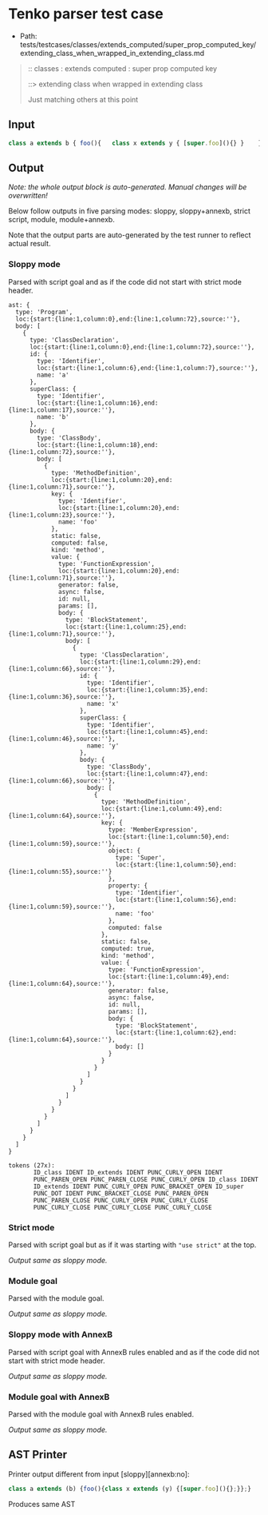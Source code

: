# Tenko parser test case

- Path: tests/testcases/classes/extends_computed/super_prop_computed_key/extending_class_when_wrapped_in_extending_class.md

> :: classes : extends computed : super prop computed key
>
> ::> extending class when wrapped in extending class
>
> Just matching others at this point

## Input

`````js
class a extends b { foo(){   class x extends y { [super.foo](){} }    }}
`````

## Output

_Note: the whole output block is auto-generated. Manual changes will be overwritten!_

Below follow outputs in five parsing modes: sloppy, sloppy+annexb, strict script, module, module+annexb.

Note that the output parts are auto-generated by the test runner to reflect actual result.

### Sloppy mode

Parsed with script goal and as if the code did not start with strict mode header.

`````
ast: {
  type: 'Program',
  loc:{start:{line:1,column:0},end:{line:1,column:72},source:''},
  body: [
    {
      type: 'ClassDeclaration',
      loc:{start:{line:1,column:0},end:{line:1,column:72},source:''},
      id: {
        type: 'Identifier',
        loc:{start:{line:1,column:6},end:{line:1,column:7},source:''},
        name: 'a'
      },
      superClass: {
        type: 'Identifier',
        loc:{start:{line:1,column:16},end:{line:1,column:17},source:''},
        name: 'b'
      },
      body: {
        type: 'ClassBody',
        loc:{start:{line:1,column:18},end:{line:1,column:72},source:''},
        body: [
          {
            type: 'MethodDefinition',
            loc:{start:{line:1,column:20},end:{line:1,column:71},source:''},
            key: {
              type: 'Identifier',
              loc:{start:{line:1,column:20},end:{line:1,column:23},source:''},
              name: 'foo'
            },
            static: false,
            computed: false,
            kind: 'method',
            value: {
              type: 'FunctionExpression',
              loc:{start:{line:1,column:20},end:{line:1,column:71},source:''},
              generator: false,
              async: false,
              id: null,
              params: [],
              body: {
                type: 'BlockStatement',
                loc:{start:{line:1,column:25},end:{line:1,column:71},source:''},
                body: [
                  {
                    type: 'ClassDeclaration',
                    loc:{start:{line:1,column:29},end:{line:1,column:66},source:''},
                    id: {
                      type: 'Identifier',
                      loc:{start:{line:1,column:35},end:{line:1,column:36},source:''},
                      name: 'x'
                    },
                    superClass: {
                      type: 'Identifier',
                      loc:{start:{line:1,column:45},end:{line:1,column:46},source:''},
                      name: 'y'
                    },
                    body: {
                      type: 'ClassBody',
                      loc:{start:{line:1,column:47},end:{line:1,column:66},source:''},
                      body: [
                        {
                          type: 'MethodDefinition',
                          loc:{start:{line:1,column:49},end:{line:1,column:64},source:''},
                          key: {
                            type: 'MemberExpression',
                            loc:{start:{line:1,column:50},end:{line:1,column:59},source:''},
                            object: {
                              type: 'Super',
                              loc:{start:{line:1,column:50},end:{line:1,column:55},source:''}
                            },
                            property: {
                              type: 'Identifier',
                              loc:{start:{line:1,column:56},end:{line:1,column:59},source:''},
                              name: 'foo'
                            },
                            computed: false
                          },
                          static: false,
                          computed: true,
                          kind: 'method',
                          value: {
                            type: 'FunctionExpression',
                            loc:{start:{line:1,column:49},end:{line:1,column:64},source:''},
                            generator: false,
                            async: false,
                            id: null,
                            params: [],
                            body: {
                              type: 'BlockStatement',
                              loc:{start:{line:1,column:62},end:{line:1,column:64},source:''},
                              body: []
                            }
                          }
                        }
                      ]
                    }
                  }
                ]
              }
            }
          }
        ]
      }
    }
  ]
}

tokens (27x):
       ID_class IDENT ID_extends IDENT PUNC_CURLY_OPEN IDENT
       PUNC_PAREN_OPEN PUNC_PAREN_CLOSE PUNC_CURLY_OPEN ID_class IDENT
       ID_extends IDENT PUNC_CURLY_OPEN PUNC_BRACKET_OPEN ID_super
       PUNC_DOT IDENT PUNC_BRACKET_CLOSE PUNC_PAREN_OPEN
       PUNC_PAREN_CLOSE PUNC_CURLY_OPEN PUNC_CURLY_CLOSE
       PUNC_CURLY_CLOSE PUNC_CURLY_CLOSE PUNC_CURLY_CLOSE
`````

### Strict mode

Parsed with script goal but as if it was starting with `"use strict"` at the top.

_Output same as sloppy mode._

### Module goal

Parsed with the module goal.

_Output same as sloppy mode._

### Sloppy mode with AnnexB

Parsed with script goal with AnnexB rules enabled and as if the code did not start with strict mode header.

_Output same as sloppy mode._

### Module goal with AnnexB

Parsed with the module goal with AnnexB rules enabled.

_Output same as sloppy mode._

## AST Printer

Printer output different from input [sloppy][annexb:no]:

````js
class a extends (b) {foo(){class x extends (y) {[super.foo](){};}};}
````

Produces same AST
